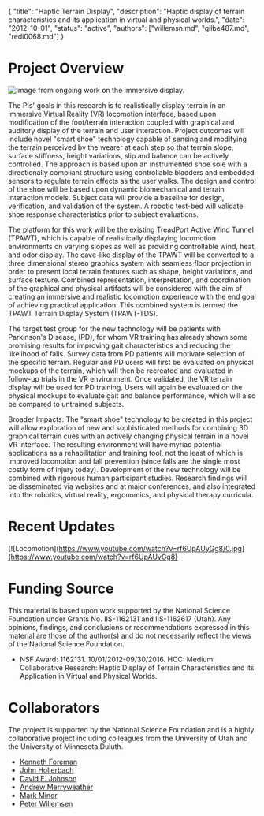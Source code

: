 {
	"title": "Haptic Terrain Display",
	"description": "Haptic display of terrain characteristics and its application in virtual and physical worlds.",
	"date": "2012-10-01",
	"status": "active",
	"authors": ["willemsn.md", "gilbe487.md", "redi0068.md"]
}


Project Overview
================

![Image from ongoing work on the immersive display.](http://d.umn.edu/~sivelab/media/hapticTerrain_011314.jpg "Haptic Terrain Stereo Display System")

The PIs' goals in this research is to realistically display terrain in
an immersive Virtual Reality (VR) locomotion interface, based upon
modification of the foot/terrain interaction coupled with graphical
and auditory display of the terrain and user interaction. Project
outcomes will include novel "smart shoe" technology capable of sensing
and modifying the terrain perceived by the wearer at each step so that
terrain slope, surface stiffness, height variations, slip and balance
can be actively controlled. The approach is based upon an instrumented
shoe sole with a directionally compliant structure using controllable
bladders and embedded sensors to regulate terrain effects as the user
walks. The design and control of the shoe will be based upon dynamic
biomechanical and terrain interaction models. Subject data will
provide a baseline for design, verification, and validation of the
system. A robotic test-bed will validate shoe response characteristics
prior to subject evaluations.

The platform for this work will be the existing TreadPort Active Wind
Tunnel (TPAWT), which is capable of realistically displaying
locomotion environments on varying slopes as well as providing
controllable wind, heat, and odor display. The cave-like display of
the TPAWT will be converted to a three dimensional stereo graphics
system with seamless floor projection in order to present local
terrain features such as shape, height variations, and surface
texture. Combined representation, interpretation, and coordination of
the graphical and physical artifacts will be considered with the aim
of creating an immersive and realistic locomotion experience with the
end goal of achieving practical application. This combined system is
termed the TPAWT Terrain Display System (TPAWT-TDS).

The target test group for the new technology will be patients with
Parkinson's Disease, (PD), for whom VR training has already shown some
promising results for improving gait characteristics and reducing the
likelihood of falls. Survey data from PD patients will motivate
selection of the specific terrain. Regular and PD users will first be
evaluated on physical mockups of the terrain, which will then be
recreated and evaluated in follow-up trials in the VR
environment. Once validated, the VR terrain display will be used for
PD training. Users will again be evaluated on the physical mockups to
evaluate gait and balance performance, which will also be compared to
untrained subjects.

Broader Impacts: The "smart shoe" technology to be created in this
project will allow exploration of new and sophisticated methods for
combining 3D graphical terrain cues with an actively changing physical
terrain in a novel VR interface. The resulting environment will have
myriad potential applications as a rehabilitation and training tool,
not the least of which is improved locomotion and fall prevention
(since falls are the single most costly form of injury
today). Development of the new technology will be combined with
rigorous human participant studies. Research findings will be
disseminated via websites and at major conferences, and also
integrated into the robotics, virtual reality, ergonomics, and
physical therapy curricula.

Recent Updates
==============

[![Locomotion](https://www.youtube.com/watch?v=rf6UpAUyGg8/0.jpg](https://www.youtube.com/watch?v=rf6UpAUyGg8)

Funding Source
==============

This material is based upon work supported by the National Science
Foundation under Grants No. IIS-1162131 and IIS-1162617 (Utah).  Any
opinions, findings, and conclusions or recommendations expressed in
this material are those of the author(s) and do not necessarily
reflect the views of the National Science Foundation.

* NSF Award: 1162131. 10/01/2012-09/30/2016. HCC: Medium: Collaborative Research: Haptic Display of Terrain Characteristics and its Application in Virtual and Physical Worlds.

Collaborators
=============

The project is supported by the National Science Foundation and is a
highly collaborative project including colleagues from the University
of Utah and the University of Minnesota Duluth.

* [Kenneth Foreman](http://www.health.utah.edu/pt/facultystaff/faculty/foreman.html)
* [John Hollerbach](http://mech.utah.edu/people/faculty/rob-stoll-assistant-professor/)
* [David E. Johnson](http://www.cs.utah.edu/~dejohnso/)
* [Andrew Merryweather](http://mech.utah.edu/people/faculty/andrew-merryweather-assistant-professor/)
* [Mark Minor](http://mech.utah.edu/people/faculty/mark-a-minor-associate-professor/)
* [Peter Willemsen](http://www.d.umn.edu/~willemsn)




